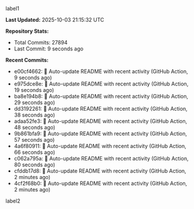 
label1 
<!-- ACTIVITY_START -->
**Last Updated:** 2025-10-03 21:15:32 UTC

**Repository Stats:**
- Total Commits: 27894
- Last Commit: 9 seconds ago

**Recent Commits:**
- e00cf4662: 🤖 Auto-update README with recent activity (GitHub Action, 9 seconds ago)
- e975dce8e: 🤖 Auto-update README with recent activity (GitHub Action, 19 seconds ago)
- ba8e194b8: 🤖 Auto-update README with recent activity (GitHub Action, 29 seconds ago)
- dd3192261: 🤖 Auto-update README with recent activity (GitHub Action, 38 seconds ago)
- adaa52fe3: 🤖 Auto-update README with recent activity (GitHub Action, 48 seconds ago)
- 9b861bfa9: 🤖 Auto-update README with recent activity (GitHub Action, 57 seconds ago)
- 4a6f80911: 🤖 Auto-update README with recent activity (GitHub Action, 66 seconds ago)
- c062a795a: 🤖 Auto-update README with recent activity (GitHub Action, 80 seconds ago)
- cfddb17d8: 🤖 Auto-update README with recent activity (GitHub Action, 2 minutes ago)
- 4cf2f68b0: 🤖 Auto-update README with recent activity (GitHub Action, 2 minutes ago)
<!-- ACTIVITY_END -->

label2
